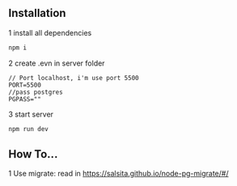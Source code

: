 
## Installation
1 install all dependencies
```bash
npm i
```
2 create .evn in server folder 
```
// Port localhost, i'm use port 5500
PORT=5500
//pass postgres
PGPASS=""
```
3 start server
```bash
npm run dev
```
## How To...
1 Use migrate: read in https://salsita.github.io/node-pg-migrate/#/
